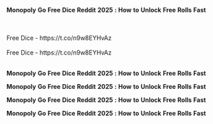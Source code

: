 <strong>Monopoly</strong> <strong>Go</strong> <strong>Free</strong> <strong>Dice</strong> <strong>Reddit</strong> <strong>2025</strong> <strong>:</strong> <strong>How</strong> <strong>to</strong> <strong>Unlock</strong> <strong>Free</strong> <strong>Rolls</strong> <strong>Fast</strong>

<br>
<br>Free Dice - https://t.co/n9w8EYHvAz
<br>
<br>Free Dice - https://t.co/n9w8EYHvAz
<br>
<br>

<strong>Monopoly</strong> <strong>Go</strong> <strong>Free</strong> <strong>Dice</strong> <strong>Reddit</strong> <strong>2025</strong> <strong>:</strong> <strong>How</strong> <strong>to</strong> <strong>Unlock</strong> <strong>Free</strong> <strong>Rolls</strong> <strong>Fast</strong>

<strong>Monopoly</strong> <strong>Go</strong> <strong>Free</strong> <strong>Dice</strong> <strong>Reddit</strong> <strong>2025</strong> <strong>:</strong> <strong>How</strong> <strong>to</strong> <strong>Unlock</strong> <strong>Free</strong> <strong>Rolls</strong> <strong>Fast</strong>

<strong>Monopoly</strong> <strong>Go</strong> <strong>Free</strong> <strong>Dice</strong> <strong>Reddit</strong> <strong>2025</strong> <strong>:</strong> <strong>How</strong> <strong>to</strong> <strong>Unlock</strong> <strong>Free</strong> <strong>Rolls</strong> <strong>Fast</strong>

<strong>Monopoly</strong> <strong>Go</strong> <strong>Free</strong> <strong>Dice</strong> <strong>Reddit</strong> <strong>2025</strong> <strong>:</strong> <strong>How</strong> <strong>to</strong> <strong>Unlock</strong> <strong>Free</strong> <strong>Rolls</strong> <strong>Fast</strong>
